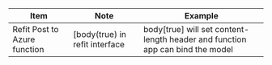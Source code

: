 |Item|Note|Example|
| ----------- | ----------- | ----------- |
|Refit Post to Azure function|[body(true) in refit interface|body[true] will set content-length header and function app can bind the model|
